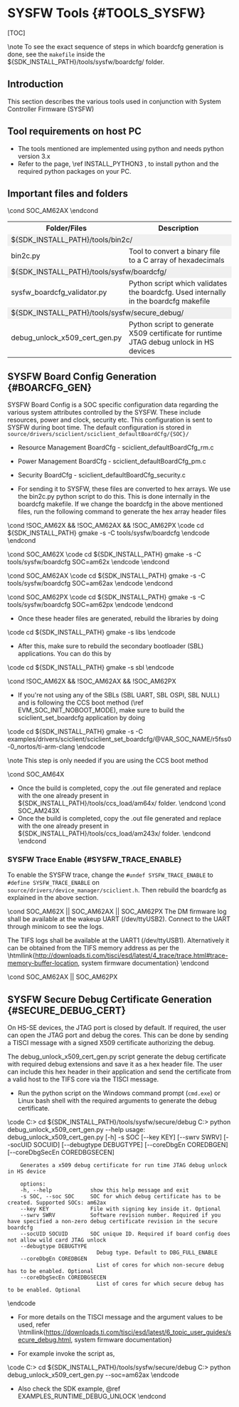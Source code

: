 
# SYSFW Tools {#TOOLS_SYSFW}

[TOC]

\note To see the exact sequence of steps in which boardcfg generation is done, see the `makefile` inside the ${SDK_INSTALL_PATH}/tools/sysfw/boardcfg/ folder.

## Introduction

This section describes the various tools used in conjunction with System Controller Firmware (SYSFW)

## Tool requirements on host PC

- The tools mentioned are implemented using python and needs python version 3.x
- Refer to the page, \ref INSTALL_PYTHON3 , to install python and the required python packages on your PC.

## Important files and folders

<table>
<tr>
    <th>Folder/Files
    <th>Description
</tr>
<tr><td colspan="2" bgcolor=#F0F0F0> ${SDK_INSTALL_PATH}/tools/bin2c/</td></tr>
<tr>
    <td>bin2c.py
    <td>Tool to convert a binary file to a C array of hexadecimals
</tr>
<tr><td colspan="2" bgcolor=#F0F0F0> ${SDK_INSTALL_PATH}/tools/sysfw/boardcfg/</td></tr>
<tr>
    <td>sysfw_boardcfg_validator.py
    <td>Python script which validates the boardcfg. Used internally in the boardcfg makefile
</tr>
\cond SOC_AM62AX
<tr><td colspan="2" bgcolor=#F0F0F0> ${SDK_INSTALL_PATH}/tools/sysfw/secure_debug/</td></tr>
<tr>
    <td>debug_unlock_x509_cert_gen.py
    <td>Python script to generate X509 certificate for runtime JTAG debug unlock in HS devices
</tr>
\endcond
</table>

## SYSFW Board Config Generation {#BOARCFG_GEN}

SYSFW Board Config is a SOC specific configuration data regarding the various system attributes controlled by the SYSFW. These include resources, power and clock, security etc. This configuration is sent to SYSFW during boot time. The default configuration is stored in `source/drivers/sciclient/sciclient_defaultBoardCfg/{SOC}/`

- Resource Management BoardCfg - sciclient_defaultBoardCfg_rm.c
- Power Management BoardCfg - sciclient_defaultBoardCfg_pm.c
- Security BoardCfg - sciclient_defaultBoardCfg_security.c

- For sending it to SYSFW, these files are converted to hex arrays. We use the bin2c.py python script to do this. This is done internally in the boardcfg makefile. If we change the boardcfg in the above mentioned files, run the following command to generate the hex array header files

\cond !SOC_AM62X && !SOC_AM62AX && !SOC_AM62PX
\code
cd ${SDK_INSTALL_PATH}
gmake -s -C tools/sysfw/boardcfg
\endcode
\endcond

\cond SOC_AM62X
\code
cd ${SDK_INSTALL_PATH}
gmake -s -C tools/sysfw/boardcfg SOC=am62x
\endcode
\endcond

\cond SOC_AM62AX
\code
cd ${SDK_INSTALL_PATH}
gmake -s -C tools/sysfw/boardcfg SOC=am62ax
\endcode
\endcond

\cond SOC_AM62PX
\code
cd ${SDK_INSTALL_PATH}
gmake -s -C tools/sysfw/boardcfg SOC=am62px
\endcode
\endcond

- Once these header files are generated, rebuild the libraries by doing

\code
cd ${SDK_INSTALL_PATH}
gmake -s libs
\endcode

- After this, make sure to rebuild the secondary bootloader (SBL) applications. You can do this by

\code
cd ${SDK_INSTALL_PATH}
gmake -s sbl
\endcode

\cond !SOC_AM62X && !SOC_AM62AX && !SOC_AM62PX
- If you're not using any of the SBLs (SBL UART, SBL OSPI, SBL NULL) and is following the CCS boot method (\ref EVM_SOC_INIT_NOBOOT_MODE), make sure to build the sciclient_set_boardcfg application by doing


\code
cd ${SDK_INSTALL_PATH}
gmake -s -C examples/drivers/sciclient/sciclient_set_boardcfg/@VAR_SOC_NAME/r5fss0-0_nortos/ti-arm-clang
\endcode

\note This step is only needed if you are using the CCS boot method


\cond SOC_AM64X
- Once the build is completed, copy the .out file generated and replace with the one already present in ${SDK_INSTALL_PATH}/tools/ccs_load/am64x/ folder.
\endcond
\cond SOC_AM243X
- Once the build is completed, copy the .out file generated and replace with the one already present in ${SDK_INSTALL_PATH}/tools/ccs_load/am243x/ folder.
\endcond
\endcond


### SYSFW Trace Enable {#SYSFW_TRACE_ENABLE}
To enable the SYSFW trace, change the `#undef SYSFW_TRACE_ENABLE` to `#define SYSFW_TRACE_ENABLE` on `source/drivers/device_manager/sciclient.h`. Then rebuild the boardcfg as explained in the above section.


\cond SOC_AM62X || SOC_AM62AX || SOC_AM62PX
The DM firmware log shall be available at the wakeup UART (/dev/ttyUSB2). Connect to the UART through minicom to see the logs.

The TIFS logs shall be available at the UART1 (/dev/ttyUSB1). Alternatively it can be obtained from the TIFS memory address as per the \htmllink{http://downloads.ti.com/tisci/esd/latest/4_trace/trace.html#trace-memory-buffer-location, system firmware documentation}
\endcond

\cond SOC_AM62AX || SOC_AM62PX
## SYSFW Secure Debug Certificate Generation {#SECURE_DEBUG_CERT}

On HS-SE devices, the JTAG port is closed by default. If required, the user can open the JTAG port and debug the cores. This can be done by sending a TISCI message with a signed X509 certificate authorizing the debug.

The debug_unlock_x509_cert_gen.py script generate the debug certificate with required debug extensions and save it as a hex header file. The user can include this hex header in their application and send the certificate
from a valid host to the TIFS core via the TISCI message.

- Run the python script on the Windows command prompt (`cmd.exe`) or Linux bash shell with the required arguments to generate the debug certificate.

\code
        C:\> cd ${SDK_INSTALL_PATH}/tools/sysfw/secure/debug
        C:\> python debug_unlock_x509_cert_gen.py --help
        usage: debug_unlock_x509_cert_gen.py [-h] -s SOC [--key KEY] [--swrv SWRV] [--socUID SOCUID] [--debugtype DEBUGTYPE] [--coreDbgEn COREDBGEN]
                                     [--coreDbgSecEn COREDBGSECEN]

        Generates a x509 debug certificate for run time JTAG debug unlock in HS device

        options:
        -h, --help            show this help message and exit
        -s SOC, --soc SOC     SOC for which debug certificate has to be created. Supported SOCs: am62ax
        --key KEY             File with signing key inside it. Optional
        --swrv SWRV           Software revision number. Required if you have specified a non-zero debug certificate revision in the secure boardcfg
        --socUID SOCUID       SOC unique ID. Required if board config does not allow wild card JTAG unlock
        --debugtype DEBUGTYPE
                                Debug type. Default to DBG_FULL_ENABLE
        --coreDbgEn COREDBGEN
                                List of cores for which non-secure debug has to be enabled. Optional
        --coreDbgSecEn COREDBGSECEN
                                List of cores for which secure debug has to be enabled. Optional
\endcode

- For more details on the TISCI message and the argument values to be used, refer \htmllink{https://downloads.ti.com/tisci/esd/latest/6_topic_user_guides/secure_debug.html, system firmware documentation}

- For example invoke the script as,

\code
        C:\> cd ${SDK_INSTALL_PATH}/tools/sysfw/secure/debug
        C:\> python debug_unlock_x509_cert_gen.py --soc=am62ax
\endcode
- Also check the SDK example, @ref EXAMPLES_RUNTIME_DEBUG_UNLOCK
\endcond
